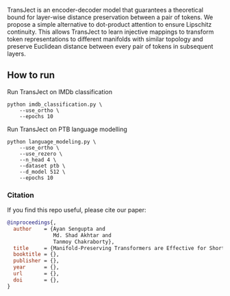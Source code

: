 TransJect is an encoder-decoder model that guarantees a theoretical bound for layer-wise distance preservation between a pair of tokens. We propose a simple alternative to dot-product attention to ensure Lipschitz continuity. This allows TransJect to learn injective mappings to transform token representations to different manifolds with similar topology and preserve Euclidean distance between every pair of tokens in subsequent layers. 

## How to run 
Run TransJect on IMDb classification

```
python imdb_classification.py \
	--use_ortho \
	--epochs 10
```

Run TransJect on PTB language modelling

```
python language_modeling.py \
	--use_ortho \
	--use_rezero \
	--n_head 4 \
	--dataset ptb \
	--d_model 512 \
	--epochs 10
```

### Citation
If you find this repo useful, please cite our paper:
```BibTex
@inproceedings{,
  author    = {Ayan Sengupta and
               Md. Shad Akhtar and
               Tanmoy Chakraborty},
  title     = {Manifold-Preserving Transformers are Effective for Short-Long Range Encoding},
  booktitle = {},
  publisher = {},
  year      = {},
  url       = {},
  doi       = {},
}
```